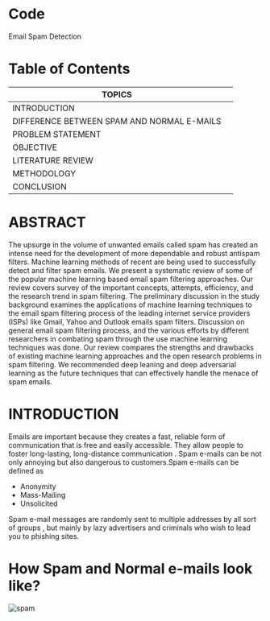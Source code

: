 # Code
Email Spam Detection
# Table of Contents
| TOPICS  | |
| ------------- | ------------- |
| INTRODUCTION  | 
| DIFFERENCE BETWEEN SPAM AND NORMAL E-MAILS | 
| PROBLEM STATEMENT  | 
| OBJECTIVE |
| LITERATURE REVIEW  |
| METHODOLOGY  |
|CONCLUSION  | 
# ABSTRACT
The upsurge in the volume of unwanted emails called spam has created an intense need for the
development of more dependable and robust antispam filters. Machine learning methods of recent
are being used to successfully detect and filter spam emails. We present a systematic review of
some of the popular machine learning based email spam filtering approaches. Our review covers
survey of the important concepts, attempts, efficiency, and the research trend in spam filtering.
The preliminary discussion in the study background examines the applications of machine learning
techniques to the email spam filtering process of the leading internet service providers (ISPs) like
Gmail, Yahoo and Outlook emails spam filters. Discussion on general email spam filtering
process, and the various efforts by different researchers in combating spam through the use
machine learning techniques was done. Our review compares the strengths and drawbacks of
existing machine learning approaches and the open research problems in spam filtering. We
recommended deep leaning and deep adversarial learning as the future techniques that can
effectively handle the menace of spam emails.
# INTRODUCTION
Emails are important because they creates a fast, reliable form of communication that is free and easily accessible. They allow people to foster long-lasting, long-distance communication .
Spam e-mails can be not only annoying but also dangerous to customers.Spam e-mails can be defined as   
 - Anonymity
 - Mass-Mailing
 - Unsolicited

Spam e-mail messages are randomly sent to multiple addresses by all sort of groups , but mainly by lazy advertisers and criminals who wish to lead you to phishing sites. 
# How Spam and Normal e-mails look like?
![spam](https://user-images.githubusercontent.com/69344247/89771780-81b75900-db1e-11ea-821e-0417de87b936.png)

